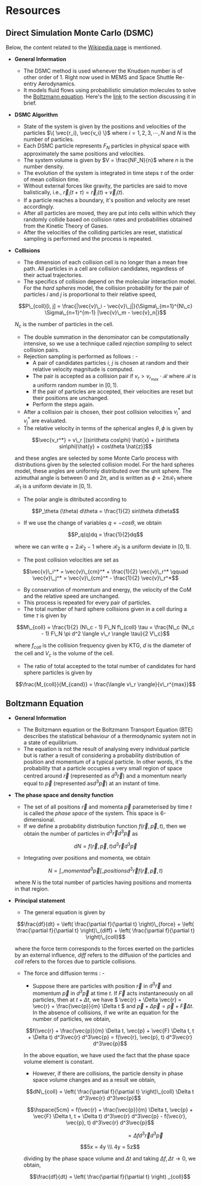 # Resources

## Direct Simulation Monte Carlo (DSMC)

Below, the content related to the [Wikipedia page](https://en.wikipedia.org/wiki/Direct_simulation_Monte_Carlo) is mentioned.

- **General Information**
	- The DSMC method is used whenever the Knudsen number is of other order of 1. Right now used in MEMS and Space Shuttle Re-entry Aerodynamics.
	- It models fluid flows using probabilistic simulation molecules to solve the [Boltzmann equation](https://en.wikipedia.org/wiki/Boltzmann_equation). Here's the [link](#boltzmann-equation) to the section discussing it in brief.
- **DSMC Algorithm**
	- State of the system is given by the positions and velocities of the particles $\{ \vec{r_i}, \vec{v_i} \}$ where $i = 1, 2, 3, \cdots, N$ and $N$ is the number of particles.
	- Each DSMC particle represents $F_N$ particles in physical space with approximately the same positions and velocities.
	- The system volume is given by $V = \frac{NF_N}{n}$ where $n$ is the number density.
	- The evolution of the system is integrated in time steps $\tau$ of the order of mean collision time.
	- Without external forces like gravity, the particles are said to move balistically, i.e., $\vec{r}_i(t + \tau) = \vec{r}_i(t) + \vec{v}_i(t)$.
	- If a particle reaches a boundary, it's position and velocity are reset accordingly.
	- After all particles are moved, they are put into cells within which they randomly collide based on collision rates and probabilities obtained from the Kinetic Theory of Gases.
	- After the velocities of the colliding particles are reset, statistical sampling is performed and the process is repeated.
- **Collisions**
	- The dimension of each collision cell is no longer than a mean free path. All particles in a cell are collision candidates, regardless of their actual trajectories.
	- The specifics of collision depend on the molecular interaction model. For the _hard spheres_ model, the collision probability for the pair of particles $i$ and $j$ is proportional to their relative speed,
	
	$$P\_{coll}[i, j] = \frac{|\vec{v}\_i - \vec{v}\_j|}{\Sigma\_{m=1}^{N\_c} \Sigma\_{n=1}^{m-1} |\vec{v}\_m - \vec{v}_n|}$$
	
	$N_c$ is the number of particles in the cell.
	- The double summation in the denominator can be computationally intensive, so we use a technique called _rejection sampling_ to select collision pairs.
	- Rejection sampling is performed as follows : -
		- A pair of candidates particles $i$, $j$ is chosen at random and their relative velocity magnitude is computed.
		- The pair is accepted as a collision pair if $v_r > v_{r_{max}} \cdot \mathcal{R}$ where $\mathcal{R}$ is a uniform random number in $[0,1)$.
		- If the pair of particles are accepted, their velocities are reset but their positions are unchanged.
		- Perform the steps again.
	- After a collision pair is chosen, their post collision velocities $` v_i^* `$ and $` v_j^* `$ are evaluated.
	- The relative velocity in terms of the spherical angles $\theta, \phi$ is given by
	
	$$\vec{v_r^*} = v\_r [(sin\theta cos\phi) \hat{x} + (sin\theta sin\phi)\hat{y} + cos\theta \hat{z}]$$
	
	and these angles are selected by some Monte Carlo process with distributions given by the selected collision model. For the hard spheres model, these angles are uniformly distributed over the unit sphere. The azimuthal angle is between $0$ and $2\pi$, and is written as $` \phi = 2\pi \mathcal{R}_1 `$ where $` \mathcal{R}_1 `$ is a uniform deviate in $[0,1)$.
	- The polar angle is ditributed according to 
	
	$$P_\theta (\theta) d\theta = \frac{1}{2} sin\theta d\theta$$
	
	- If we use the change of variables $q = -cos\theta$, we obtain
	
	$$P_q(q)dq = \frac{1}{2}dq$$
	
	where we can write $` q = 2 \mathcal{R}_2 - 1 `$ where $` \mathcal{R}_2 `$ is a uniform deviate in $` [0,1) `$.
	- The post collision velocities are set as
	
	$$\vec{v}\_i^* = \vec{v}\_{cm}^* + \frac{1}{2} \vec{v}\_r^* \qquad \vec{v}\_j^* = \vec{v}\_{cm}^* - \frac{1}{2} \vec{v}\_r^*$$
	
	- By conservation of momentum and energy, the velocity of the CoM and the relative speed are unchanged.
	- This process is repeated for every pair of particles.
	- The total number of hard sphere collisions given in a cell during a time $` \tau `$ is given by
	
	$$M\_{coll} = \frac{1}{2} (N\_c - 1) F\_N f\_{coll} \tau = \frac{N\_c (N\_c - 1) F\_N \pi d^2 \langle v\_r \rangle \tau}{2 V\_c}$$
	
	where $` f_{coll}`$ is the collision frequency given by KTG, $` d `$ is the diameter of the cell and $` V_c `$ is the volume of the cell.
	- The ratio of total accepted to the total number of candidates for hard sphere particles is given by 
	
	$$\frac{M_{coll}}{M_{cand}} = \frac{\langle v\_r \rangle}{v\_r^{max}}$$
	
## Boltzmann Equation

- **General Information**
	- The Boltzmann equation or the Boltzmann Transport Equation (BTE) describes the statistical behaviour of a thermodynamic system not in a state of equilibrium.
	- The equation is not the result of analysing every individual particle but is rather a result of considering a probability distribution of position and momentum of a typical particle. In other words, it's the probability that a particle occupies a very small region of space centred around $` \vec{r} `$ (represented as $` d^3\vec{r} `$) and a momentum nearly equal to $` \vec{p} `$ (represented as$` d^3\vec{p} `$) at an instant of time.
- **The phase space and density function**
	- The set of all positions $` \vec{r} `$ and momenta $` \vec{p} `$ parameterised by time $t$ is called the _phase space_ of the system. This space is 6-dimensional.
	- If we define a probability distribution function $` f(\vec{r}, \vec{p}, t) `$, then we obtain the number of particles in $` d^3 \vec{r} d^3 \vec{p} `$ as 
	
	$$dN = f(\vec{r}, \vec{p}, t) d^3 \vec{r} d^3 \vec{p}$$
	
	- Integrating over positions and momenta, we obtain
	
	$$N = \int\_{momenta} d^3 \vec{p} \int\_{positions} d^3 \vec{r} f(\vec{r}, \vec{p}, t)$$
	
	where $N$ is the total number of particles having positions and momenta in that region.
- **Principal statement**
	- The general equation is given by
	
	$$\frac{df}{dt} = \left( \frac{\partial f}{\partial t} \right)\_{force} + \left( \frac{\partial f}{\partial t} \right)\_{diff} + \left( \frac{\partial f}{\partial t} \right)\_{coll}$$
	
	where the force term corresponds to the forces exerted on the particles by an external influence, _diff_ refers to the diffusion of the particles and _coll_ refers to the forces due to particle collisions.
	- The force and diffusion terms : -
		- Suppose there are particles with position $` \vec{r} `$ in $` d^3 \vec{r} `$ and momentum $` \vec{p} `$ in $` d^3 \vec{p} `$ at time $` t `$. If $\vec{F}$ acts instantaneously on all particles, then at $` t + \Delta t `$, we have $` \vec{r} + \Delta \vec{r} = \vec{r} + \frac{\vec{p}}{m} \Delta t `$ and $` \vec{p} + \Delta \vec{p} = \vec{p} + \vec{F} \Delta t `$. In the absence of collisions, if we write an equation for the number of particles, we obtain,
		
		$$f(\vec{r} + \frac{\vec{p}}{m} \Delta t, \vec{p} + \vec{F} \Delta t, t + \Delta t) d^3\vec{r} d^3\vec{p} = f(\vec{r}, \vec{p}, t) d^3\vec{r} d^3\vec{p}$$
		
		In the above equation, we have used the fact that the phase space volume element is constant.
		
		- However, if there are collisions, the particle density in phase space volume changes and as a result we obtain,
		
		$$dN\_{coll} = \left( \frac{\partial f}{\partial t} \right)\_{coll} \Delta t d^3\vec{r} d^3\vec{p}$$ 
		
		$$\hspace{5cm} = f(\vec{r} + \frac{\vec{p}}{m} \Delta t, \vec{p} + \vec{F} \Delta t, t + \Delta t) d^3\vec{r} d^3\vec{p} - f(\vec{r}, \vec{p}, t) d^3\vec{r} d^3\vec{p}$$
		
		$$\hspace{5cm} = \Delta f d^3\vec{r} d^3\vec{p}$$
		
		$$5x = 4y \\\
		4y = 5z$$
		
		dividing by the phase space volume and $` \Delta t `$ and taking $` \Delta f, \Delta t \to 0 `$, we obtain,
		
		$$\frac{df}{dt} = \left( \frac{\partial f}{\partial t} \right) _{coll}$$

